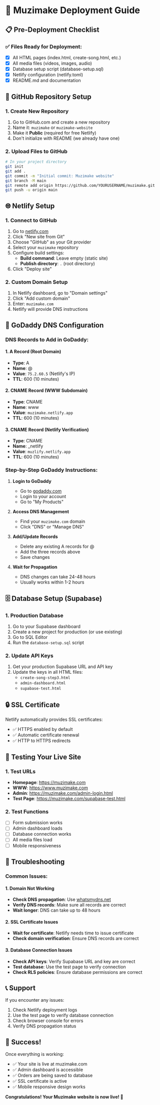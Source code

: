 # 🚀 Muzimake Deployment Guide

## 📋 Pre-Deployment Checklist

### ✅ Files Ready for Deployment:
- [x] All HTML pages (index.html, create-song.html, etc.)
- [x] All media files (videos, images, audio)
- [x] Database setup script (database-setup.sql)
- [x] Netlify configuration (netlify.toml)
- [x] README.md and documentation

## 🔧 GitHub Repository Setup

### 1. Create New Repository
1. Go to GitHub.com and create a new repository
2. Name it: `muzimake` or `muzimake-website`
3. Make it **Public** (required for free Netlify)
4. Don't initialize with README (we already have one)

### 2. Upload Files to GitHub
```bash
# In your project directory
git init
git add .
git commit -m "Initial commit: Muzimake website"
git branch -M main
git remote add origin https://github.com/YOURUSERNAME/muzimake.git
git push -u origin main
```

## 🌐 Netlify Setup

### 1. Connect to GitHub
1. Go to [netlify.com](https://netlify.com)
2. Click "New site from Git"
3. Choose "GitHub" as your Git provider
4. Select your `muzimake` repository
5. Configure build settings:
   - **Build command**: Leave empty (static site)
   - **Publish directory**: `.` (root directory)
6. Click "Deploy site"

### 2. Custom Domain Setup
1. In Netlify dashboard, go to "Domain settings"
2. Click "Add custom domain"
3. Enter: `muzimake.com`
4. Netlify will provide DNS instructions

## 🔧 GoDaddy DNS Configuration

### DNS Records to Add in GoDaddy:

#### 1. A Record (Root Domain)
- **Type**: A
- **Name**: @
- **Value**: `75.2.60.5` (Netlify's IP)
- **TTL**: 600 (10 minutes)

#### 2. CNAME Record (WWW Subdomain)
- **Type**: CNAME
- **Name**: www
- **Value**: `muzimake.netlify.app`
- **TTL**: 600 (10 minutes)

#### 3. CNAME Record (Netlify Verification)
- **Type**: CNAME
- **Name**: _netlify
- **Value**: `muzlify.netlify.app`
- **TTL**: 600 (10 minutes)

### Step-by-Step GoDaddy Instructions:

1. **Login to GoDaddy**
   - Go to [godaddy.com](https://godaddy.com)
   - Login to your account
   - Go to "My Products"

2. **Access DNS Management**
   - Find your `muzimake.com` domain
   - Click "DNS" or "Manage DNS"

3. **Add/Update Records**
   - Delete any existing A records for @
   - Add the three records above
   - Save changes

4. **Wait for Propagation**
   - DNS changes can take 24-48 hours
   - Usually works within 1-2 hours

## 🗄️ Database Setup (Supabase)

### 1. Production Database
1. Go to your Supabase dashboard
2. Create a new project for production (or use existing)
3. Go to SQL Editor
4. Run the `database-setup.sql` script

### 2. Update API Keys
1. Get your production Supabase URL and API key
2. Update the keys in all HTML files:
   - `create-song-step3.html`
   - `admin-dashboard.html`
   - `supabase-test.html`

## 🔒 SSL Certificate

Netlify automatically provides SSL certificates:
- ✅ HTTPS enabled by default
- ✅ Automatic certificate renewal
- ✅ HTTP to HTTPS redirects

## 🧪 Testing Your Live Site

### 1. Test URLs
- **Homepage**: https://muzimake.com
- **WWW**: https://www.muzimake.com
- **Admin**: https://muzimake.com/admin-login.html
- **Test Page**: https://muzimake.com/supabase-test.html

### 2. Test Functions
- [ ] Form submission works
- [ ] Admin dashboard loads
- [ ] Database connection works
- [ ] All media files load
- [ ] Mobile responsiveness

## 🚨 Troubleshooting

### Common Issues:

#### 1. Domain Not Working
- **Check DNS propagation**: Use [whatsmydns.net](https://whatsmydns.net)
- **Verify DNS records**: Make sure all records are correct
- **Wait longer**: DNS can take up to 48 hours

#### 2. SSL Certificate Issues
- **Wait for certificate**: Netlify needs time to issue certificate
- **Check domain verification**: Ensure DNS records are correct

#### 3. Database Connection Issues
- **Check API keys**: Verify Supabase URL and key are correct
- **Test database**: Use the test page to verify connection
- **Check RLS policies**: Ensure database permissions are correct

## 📞 Support

If you encounter any issues:
1. Check Netlify deployment logs
2. Use the test page to verify database connection
3. Check browser console for errors
4. Verify DNS propagation status

## 🎉 Success!

Once everything is working:
- ✅ Your site is live at muzimake.com
- ✅ Admin dashboard is accessible
- ✅ Orders are being saved to database
- ✅ SSL certificate is active
- ✅ Mobile responsive design works

**Congratulations! Your Muzimake website is now live! 🎵**
